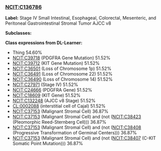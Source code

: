 
### [NCIT:C136786](http://purl.obolibrary.org/obo/NCIT_C136786)
**Label:** Stage IV Small Intestinal, Esophageal, Colorectal, Mesenteric, and Peritoneal Gastrointestinal Stromal Tumor AJCC v8

**Subclasses:** 

**Class expressions from DL-Learner:**

- Thing 54.60%
- [NCIT:C39718](http://purl.obolibrary.org/obo/NCIT_C39718) (PDGFRA Gene Mutation) 51.52%
- [NCIT:C39712](http://purl.obolibrary.org/obo/NCIT_C39712) (KIT Gene Mutation) 51.52%
- [NCIT:C36501](http://purl.obolibrary.org/obo/NCIT_C36501) (Loss of Chromosome 1p) 51.52%
- [NCIT:C36491](http://purl.obolibrary.org/obo/NCIT_C36491) (Loss of Chromosome 22) 51.52%
- [NCIT:C36490](http://purl.obolibrary.org/obo/NCIT_C36490) (Loss of Chromosome 14) 51.52%
- [NCIT:C27971](http://purl.obolibrary.org/obo/NCIT_C27971) (Stage IV) 51.52%
- [NCIT:C24666](http://purl.obolibrary.org/obo/NCIT_C24666) (PDGFRA Gene) 51.52%
- [NCIT:C18609](http://purl.obolibrary.org/obo/NCIT_C18609) (KIT Gene) 51.52%
- [NCIT:C132248](http://purl.obolibrary.org/obo/NCIT_C132248) (AJCC v8 Stage) 51.52%
- [CL:0002088](http://purl.obolibrary.org/obo/CL_0002088) (interstitial cell of Cajal) 51.52%
- [NCIT:C37153](http://purl.obolibrary.org/obo/NCIT_C37153) (Malignant Stromal Cell) 36.87%
- [NCIT:C37153](http://purl.obolibrary.org/obo/NCIT_C37153) (Malignant Stromal Cell) and (not ([NCIT:C38423](http://purl.obolibrary.org/obo/NCIT_C38423) (Pleomorphic Reed-Sternberg Cell))) 36.87%
- [NCIT:C37153](http://purl.obolibrary.org/obo/NCIT_C37153) (Malignant Stromal Cell) and (not ([NCIT:C38408](http://purl.obolibrary.org/obo/NCIT_C38408) (Progressive Transformation of Germinal Centers))) 36.87%
- [NCIT:C37153](http://purl.obolibrary.org/obo/NCIT_C37153) (Malignant Stromal Cell) and (not ([NCIT:C38407](http://purl.obolibrary.org/obo/NCIT_C38407) (C-KIT Somatic Point Mutation))) 36.87%


